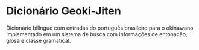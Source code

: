 # Dicionário Geoki-Jiten
Dicionário bilíngue com entradas do português brasileiro para o okinawano implementado em um sistema de busca com informações de entonação, glosa e classe gramatical.

